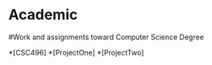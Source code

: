 # Academic
#Work and assignments toward Computer Science Degree

*[CSC496]
    *[ProjectOne]
    *[ProjectTwo]

